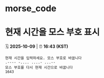 # morse_code
# 현재 시간을 모스 부호 표시
<!-- MORSE_TIME_START -->
🗓️ **2025-10-09** | ⏰ **16:43 (KST)**

```
현재 시간을 입력하세요. 모스 부호로 바꿉니다
.---- -.... ....- ...--
모스 부호를 다시 현재 시간으로 바꿉니다
1643
```
<!-- MORSE_TIME_END -->
